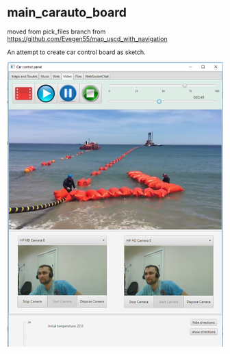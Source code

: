 # main_carauto_board
moved from pick_files branch from https://github.com/Evegen55/map_uscd_with_navigation

An attempt to create car control board as sketch.

![alt text](https://raw.githubusercontent.com/Evegen55/main_carauto_board/master/src/test/resources/for_readme/2.PNG)